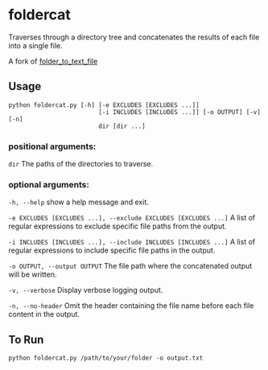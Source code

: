 # foldercat

Traverses through a directory tree and concatenates the results of each file into a single file.

A fork of [folder\_to\_text\_file](https://github.com/danielljones79/folder_to_text_file)

## Usage
```
python foldercat.py [-h] [-e EXCLUDES [EXCLUDES ...]]
                         [-i INCLUDES [INCLUDES ...]] [-o OUTPUT] [-v] [-n]
                         dir [dir ...]
```

### positional arguments:
```dir``` The paths of the directories to traverse.

### optional arguments:
```-h, --help``` show a help message and exit.

```-e EXCLUDES [EXCLUDES ...], --exclude EXCLUDES [EXCLUDES ...]```
    A list of regular expressions to exclude specific file
    paths from the output.

```-i INCLUDES [INCLUDES ...], --include INCLUDES [INCLUDES ...]```
    A list of regular expressions to include specific file
    paths in the output.

```-o OUTPUT, --output OUTPUT```
    The file path where the concatenated output will be
    written.

```-v, --verbose``` Display verbose logging output.

```-n, --no-header```
    Omit the header containing the file name before each
    file content in the output.


## To Run
```shell
python foldercat.py /path/to/your/folder -o output.txt
```
